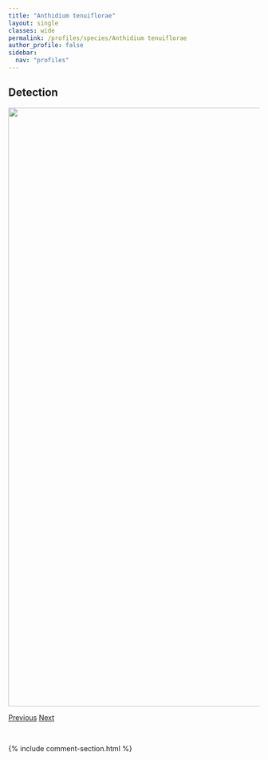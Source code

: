 ```yaml
---
title: "Anthidium tenuiflorae"
layout: single
classes: wide
permalink: /profiles/species/Anthidium tenuiflorae
author_profile: false
sidebar:
  nav: "profiles"
---
```


<h2>Detection</h2>

<a href="/ANBC/assets/figures/species/Anthidium tenuiflorae/range-map.png">
<img src="/ANBC/assets/figures/species/Anthidium tenuiflorae/range-map.png" height = "1200" width = "800">
</a>

<a href="/profiles/species/Anthidium clypeodentatum" class="pagination--pager" title="PreviousName">Previous</a> <a href="/profiles/species/Anthophora bomboides" class="pagination--pager" title="NextName">Next</a>

<p>&nbsp;</p>

{% include comment-section.html %}
